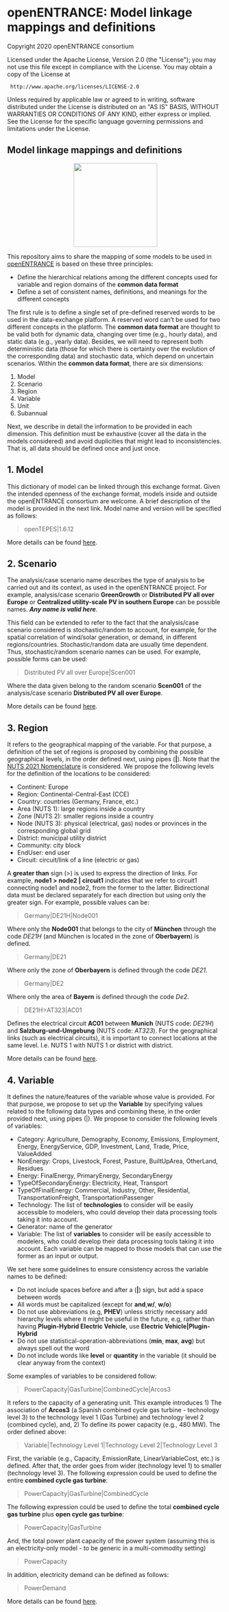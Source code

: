 # openENTRANCE: Model linkage mappings and definitions

Copyright 2020 openENTRANCE consortium

   Licensed under the Apache License, Version 2.0 (the "License");
   you may not use this file except in compliance with the License.
   You may obtain a copy of the License at

     http://www.apache.org/licenses/LICENSE-2.0

   Unless required by applicable law or agreed to in writing, software
   distributed under the License is distributed on an "AS IS" BASIS,
   WITHOUT WARRANTIES OR CONDITIONS OF ANY KIND, either express or implied.
   See the License for the specific language governing permissions and
   limitations under the License.

## Model linkage mappings and definitions

<p align="center">
  <img width="195" height="195" src="https://github.com/openENTRANCE/model-linkage/blob/master/assets/Models.png">
</p>

This repository aims to share the mapping of some models to be used in [openENTRANCE](https://openentrance.eu/) is based on these three principles:

* Define the hierarchical relations among the different concepts used for variable and region domains of the **common data format**
* Define a set of consistent names, definitions, and meanings for the different concepts

The first rule is to define a single set of pre-defined reserved words to be used in the data-exchange platform. A reserved word can’t be used for two different concepts in the platform.
The **common data format** are thought to be valid both for dynamic data, changing over time (e.g., hourly data), and static data (e.g., yearly data). Besides, we will need to represent both deterministic data (those for which there is certainty over the evolution of the corresponding data) and stochastic data, which depend on uncertain scenarios.
Within the **common data format**, there are six dimensions:

1.	Model
2.	Scenario
3.	Region
4.	Variable
5.	Unit
6.	Subannual

Next, we describe in detail the information to be provided in each dimension. This definition must be exhaustive (cover all the data in the models considered) and avoid duplicities that might lead to inconsistencies. That is, all data should be defined once and just once.

## 1. Model
This dictionary of model can be linked through this exchange format. Given the intended openness of the exchange format, models inside and outside the openENTRANCE consortium are welcome. A brief description of the model is provided in the next link. Model name and version will be specified as follows:

> openTEPES|1.6.12

More details can be found [here](Model/README.md).


## 2. Scenario
The analysis/case scenario name describes the type of analysis to be carried out and its context, as used in the openENTRANCE project. For example, analysis/case scenario **GreenGrowth** or **Distributed PV all over Europe** or **Centralized utility-scale PV in southern Europe** can be possible names. ***Any name is valid here***.

This field can be extended to refer to the fact that the analysis/case scenario considered is stochastic/random to account, for example, for the spatial correlation of wind/solar generation, or demand, in different regions/countries. Stochastic/random data are usually time dependent.
Thus, stochastic/random scenario names can be used. For example, possible forms can be used:

> Distributed PV all over Europe|Scen001

Where the data given belong to the random scenario **Scen001** of the analysis/case scenario **Distributed PV all over Europe**.


More details can be found [here](Scenario/README.md).


## 3. Region
It refers to the geographical mapping of the variable. For that purpose, a definition of the set of regions is proposed by combining the possible geographical levels, in the order defined next, using pipes (**|**). Note that the [NUTS 2021 Nomenclature](https://ec.europa.eu/eurostat/web/nuts/background) is considered.
We propose the following levels for the definition of the locations to be considered:

* Continent: Europe
* Region: Continental-Central-East (CCE)
* Country: countries (Germany, France, etc.)
* Area (NUTS 1): large regions inside a country
* Zone (NUTS 2): smaller regions inside a country
* Node (NUTS 3): physical (electrical, gas) nodes or provinces in the corresponding global grid
* District: municipal utility district
* Community: city block
* EndUser: end user
* Circuit: circuit/link of a line (electric or gas)

A **greater than** sign (>) is used to express the direction of links. For example, **node1 > node2 | circuit1** indicates that we refer to circuit1 connecting node1 and node2, from the former to the latter. Bidirectional data must be declared separately for each direction but using only the greater sign.
For example, possible values can be:

>	Germany|DE21H|Node001

Where only the **Node001** that belongs to the city of **München** through the code *DE21H* (and München is located in the zone of **Oberbayern**) is defined.

>	Germany|DE21

Where only the zone of **Oberbayern** is defined through the code *DE21*.

>	Germany|DE2

Where only the area of **Bayern** is defined through the code *De2*.
<!--
>	CCE|DE

Where only the country is defined

>	CCE

Where only the region is defined -->

>	DE21H>AT323|AC01

Defines the electrical circuit **AC01** between **Munich** (NUTS code: *DE21H*) and **Salzburg-und-Umgebung** (NUTS code: *AT323*).
For the geographical links (such as electrical circuits), it is important to connect locations at the same level. I.e. NUTS 1 with NUTS 1 or district with district.



More details can be found [here](Region/README.md).

## 4. Variable
It defines the nature/features of the variable whose value is provided. For that purpose, we propose to set up the **Variable** by specifying values related to the following data types and combining these, in the order provided next, using pipes (|).
We propose to consider the following levels of variables:

*	Category: Agriculture, Demography, Economy, Emissions, Employment, Energy, EnergyService, GDP, Investment, Land, Trade, Price, ValueAdded
*	NonEnergy: Crops, Livestock, Forest, Pasture, BuiltUpArea, OtherLand, Residues
*	Energy: FinalEnergy, PrimaryEnergy, SecondaryEnergy
*	TypeOfSecondaryEnergy: Electricity, Heat, Transport
*	TypeOfFinalEnergy: Commercial, Industry, Other, Residential, TransportationFreight, TransportationPassenger
*	Technology: The list of **technologies** to consider will be easily accessible to modelers, who could develop their data processing tools taking it into account.
*	Generator: name of the generator
*	Variable: The list of **variables** to consider will be easily accessible to modelers, who could develop their data processing tools taking it into account. Each variable can be mapped to those models that can use the former as an input or output.

<!-- Names separated by dots (.), as Agriculture.AFOLU.AFOFI for example, mean that all these names are synonyms. This is to be defined in the repository. -->
We set here some guidelines to ensure consistency across the variable names to be defined:

* Do not include spaces before and after a (**|**) sign, but add a space between words
* All words must be capitalized (except for **and**,**w/**, **w/o**)
* Do not use abbreviations (e.g, **PHEV**) unless strictly necessary
 add hierarchy levels where it might be useful in the future, e.g, rather than having **Plugin-Hybrid Electric Vehicle**, use **Electric Vehicle|Plugin-Hybrid**
* Do not use statistical-operation-abbreviations (**min**, **max**, **avg**) but always spell out the word
* Do not include words like **level** or **quantity** in the variable (it should be clear anyway from the context)



Some examples of variables to be considered follow:

>	 PowerCapacity|GasTurbine|CombinedCycle|Arcos3

It refers to the capacity of a generating unit.
This example introduces 1) The association of **Arcos3** (a Spanish combined cycle gas turbine - technology level 3) to the technology level 1 (Gas Turbine) and technology level 2 (combined cycle), and, 2) To define its power capacity (e.g., 480 MW).
The order defined above:

> Variable|Technology Level 1|Technology Level 2|Technology Level 3

First, the variable (e.g., Capacity, EmissionRate, LinearVariableCost, etc.) is defined. After that, the order goes from wider (technology level 1) to smaller (technology level 3).
The following expression could be used to define the entire **combined cycle gas turbine**:

>	 PowerCapacity|GasTurbine|CombinedCycle

The following expression could be used to define the total **combined cycle gas turbine** plus **open cycle gas turbine**:

>	 PowerCapacity|GasTurbine

And, the total power plant capacity of the power system (assuming this is an electricity-only model - to be generic in a multi-commodity setting)

>	 PowerCapacity

In addition, electricity demand can be defined as follows:

> PowerDemand

<!-- But it has to be in a companion of a definition of the region.
For example:

>	Germany|DE21H|Node001 -->

More details can be found [here](Variable/README.md).
